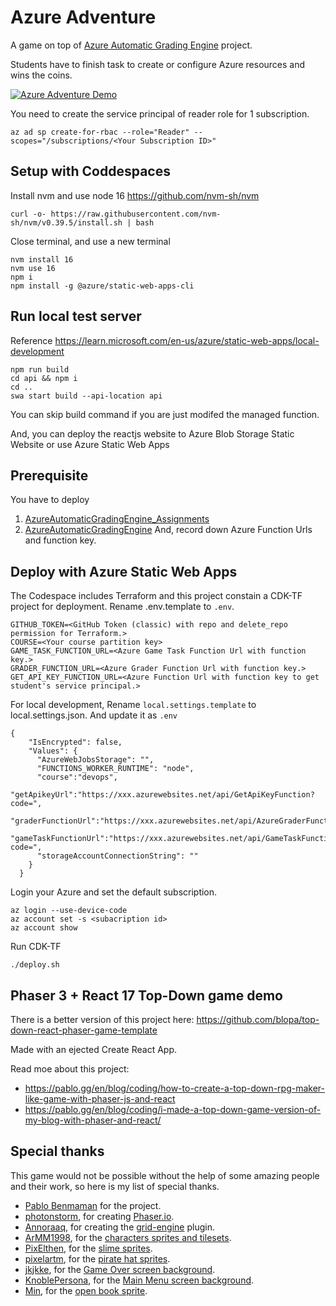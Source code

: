 # Azure Adventure
A game on top of [Azure Automatic Grading Engine](https://techcommunity.microsoft.com/t5/educator-developer-blog/microsoft-azure-automatic-grading-engine-oct-2021-update/ba-p/2849141) project.

Students have to finish task to create or configure Azure resources and wins the coins.

[![Azure Adventure Demo](http://img.youtube.com/vi/nfor8kO01_4/0.jpg)](http://www.youtube.com/watch?v=nfor8kO01_4 "Azure Adventure Demo")


You need to create the service principal of reader role for 1 subscription.
```
az ad sp create-for-rbac --role="Reader" --scopes="/subscriptions/<Your Subscription ID>"
```


## Setup with Coddespaces
Install nvm and use node 16 https://github.com/nvm-sh/nvm
```
curl -o- https://raw.githubusercontent.com/nvm-sh/nvm/v0.39.5/install.sh | bash
```
Close terminal, and use a new terminal 
```
nvm install 16
nvm use 16
npm i 
npm install -g @azure/static-web-apps-cli
```


## Run local test server
Reference https://learn.microsoft.com/en-us/azure/static-web-apps/local-development
```
npm run build
cd api && npm i
cd ..
swa start build --api-location api
```
You can skip build command if you are just modifed the managed function.


And, you can deploy the reactjs website to Azure Blob Storage Static Website or use Azure Static Web Apps

## Prerequisite
You have to deploy 
1. [AzureAutomaticGradingEngine_Assignments](https://github.com/microsoft/AzureAutomaticGradingEngine_Assignments)
2. [AzureAutomaticGradingEngine](https://github.com/microsoft/AzureAutomaticGradingEngine)
And, record down Azure Function Urls and function key.

## Deploy with Azure Static Web Apps

The Codespace includes Terraform and this project constain a CDK-TF project for deployment.
Rename .env.template to ```.env```.
```
GITHUB_TOKEN=<GitHub Token (classic) with repo and delete_repo permission for Terraform.>
COURSE=<Your course partition key>
GAME_TASK_FUNCTION_URL=<Azure Game Task Function Url with function key.>
GRADER_FUNCTION_URL=<Azure Grader Function Url with function key.>
GET_API_KEY_FUNCTION_URL=<Azure Function Url with function key to get student's service principal.>
```
For local development, Rename ```local.settings.template``` to local.settings.json.
And update it as ```.env```
```
{
    "IsEncrypted": false,
    "Values": {
      "AzureWebJobsStorage": "",
      "FUNCTIONS_WORKER_RUNTIME": "node",
      "course":"devops",
      "getApikeyUrl":"https://xxx.azurewebsites.net/api/GetApiKeyFunction?code=",
      "graderFunctionUrl":"https://xxx.azurewebsites.net/api/AzureGraderFunction",
      "gameTaskFunctionUrl":"https://xxx.azurewebsites.net/api/GameTaskFunction?code=",
      "storageAccountConnectionString": ""
    }
  }
```

Login your Azure and set the default subscription.
```
az login --use-device-code
az account set -s <subacription id>
az account show
```
Run CDK-TF
```
./deploy.sh
```


## Phaser 3 + React 17 Top-Down game demo

There is a better version of this project here: https://github.com/blopa/top-down-react-phaser-game-template

Made with an ejected Create React App.

Read moe about this project:
- https://pablo.gg/en/blog/coding/how-to-create-a-top-down-rpg-maker-like-game-with-phaser-js-and-react
- https://pablo.gg/en/blog/coding/i-made-a-top-down-game-version-of-my-blog-with-phaser-and-react/

## Special thanks
This game would not be possible without the help of some amazing people and their work, so here is my list of special thanks.
- [Pablo Benmaman](https://pablo.gg/en/blog/coding/how-to-create-a-top-down-rpg-maker-like-game-with-phaser-js-and-react/) for the project.
- [photonstorm](https://github.com/photonstorm), for creating [Phaser.io](https://github.com/photonstorm/phaser).
- [Annoraaq](https://github.com/Annoraaq), for creating the [grid-engine](https://github.com/Annoraaq/grid-engine) plugin.
- [ArMM1998](https://itch.io/profile/armm1998), for the [characters sprites and tilesets](https://opengameart.org/content/zelda-like-tilesets-and-sprites).
- [PixElthen](https://elthen.itch.io/), for the [slime sprites](https://opengameart.org/content/pixel-art-mini-slime-sprites).
- [pixelartm](https://itch.io/profile/pixelartm), for the [pirate hat sprites](https://opengameart.org/content/pirate-1).
- [jkjkke](https://opengameart.org/users/jkjkke), for the [Game Over screen background](https://opengameart.org/content/background-6).
- [KnoblePersona](https://opengameart.org/users/knoblepersona), for the [Main Menu screen background](https://opengameart.org/content/ocean-background).
- [Min](https://opengameart.org/users/min), for the [open book sprite](https://opengameart.org/content/open-book-0).
